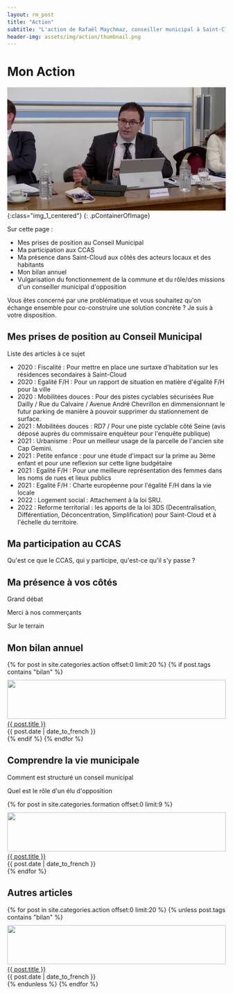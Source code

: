 ```yaml
---
layout: rm_post
title: "Action"
subtitle: "L'action de Rafaël Maychmaz, conseiller municipal à Saint-Cloud"
header-img: assets/img/action/thumbnail.png
---
```

# Mon Action

![texte alternatif à l'image](/assets/img/action/thumbnail.png "Description de l info-bulle image"){:class="img_1_centered"}
{: .pContainerOfImage}

Sur cette page :
* Mes prises de position au Conseil Municipal
* Ma participation aux CCAS
* Ma présence dans Saint-Cloud aux côtés des acteurs locaux et des habitants
* Mon bilan annuel
* Vulgarisation du fonctionnement de la commune et du rôle/des missions d'un conseiller municipal d'opposition

Vous êtes concerné par une problématique et vous souhaitez qu'on échange ensemble pour co-construire une solution concrète ? Je suis à votre disposition.

## Mes prises de position au Conseil Municipal
Liste des articles à ce sujet
* 2020 : Fiscalité : Pour mettre en place une surtaxe d'habitation sur les résidences secondaires à Saint-Cloud
* 2020 : Egalité F/H : Pour un rapport de situation en matière d'égalité F/H pour la ville
* 2020 : Mobilitées douces : Pour des pistes cyclables sécurisées Rue Dailly / Rue du Calvaire / Avenue André Chevrillon en dimmensionnant le futur parking de manière à pouvoir supprimer du stationnement de surface.
* 2021 : Mobilitées douces : RD7 / Pour une piste cyclable côté Seine (avis déposé auprès du commissaire enquêteur pour l'enquête publique)
* 2021 : Urbanisme : Pour un meilleur usage de la parcelle de l'ancien site Cap Gemini.
* 2021 : Petite enfance : pour une étude d'impact sur la prime au 3ème enfant et pour une reflexion sur cette ligne budgétaire
* 2021 : Egalité F/H : Pour une meilleure représentation des femmes dans les noms de rues et lieux publics
* 2021 : Egalité F/H : Charte européenne pour l'égalité F/H dans la vie locale
* 2022 : Logement social : Attachement à la loi SRU.
* 2022 : Reforme territorial : les apports de la loi 3DS (Decentralisation, Différentiation, Déconcentration, Simplification) pour Saint-Cloud et à l'échelle du territoire.

## Ma participation au CCAS
Qu'est ce que le CCAS, qui y participe, qu'est-ce qu'il s'y passe ?

## Ma présence à vos côtés
Grand débat

Merci à nos commerçants

Sur le terrain

## Mon bilan annuel

<div class="container" style="margin-top:10px; margin-bottom:10px;">
    {% for post in site.categories.action offset:0 limit:20 %}
        {% if post.tags contains "bilan" %}
            <div class="row" style="margin-top:10px;">
                <div class="col-5">
                    <img src="{{ post.header-img }}" width="100%" height="90px" class="img-fluid rounded">
                </div>
                <div class="col-7">
                    <a href="{{ post.url }}">{{ post.title }}</a><br>
                    {{ post.date | date_to_french }}
                </div>
            </div>
        {% endif %}
    {% endfor %}
</div>

## Comprendre la vie municipale
Comment est structuré un conseil municipal

Quel est le rôle d'un élu d'opposition

<div class="container" style="margin-top:10px; margin-bottom:10px;">
    {% for post in site.categories.formation offset:0 limit:9 %}
        <div class="row" style="margin-top:10px;">
            <div class="col-5">
                <img src="{{ post.header-img }}" width="100%" height="90px" class="img-fluid rounded">
            </div>
            <div class="col-7">
                <a href="{{ post.url }}">{{ post.title }}</a><br>
                {{ post.date | date_to_french }}
            </div>
        </div>
    {% endfor %}
</div>

## Autres articles

<div class="container" style="margin-top:10px; margin-bottom:10px;">
    {% for post in site.categories.action offset:0 limit:20 %}
        {% unless post.tags contains "bilan" %}
            <div class="row" style="margin-top:10px;">
                <div class="col-5">
                    <img src="{{ post.header-img }}" width="100%" height="90px" class="img-fluid rounded">
                </div>
                <div class="col-7">
                    <a href="{{ post.url }}">{{ post.title }}</a><br>
                    {{ post.date | date_to_french }}
                </div>
            </div>
        {% endunless %}
    {% endfor %}
</div>


